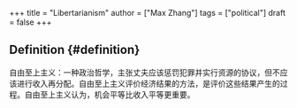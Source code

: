 +++
title = "Libertarianism"
author = ["Max Zhang"]
tags = ["political"]
draft = false
+++

## Definition {#definition}

自由至上主义：一种政治哲学，主张丈夫应该惩罚犯罪并实行资源的协议，但不应该进行收入再分配。自由至上主义评价经济结果的方法，是评价这些结果产生的过程。自由至上主义认为，机会平等比收入平等更重要。
